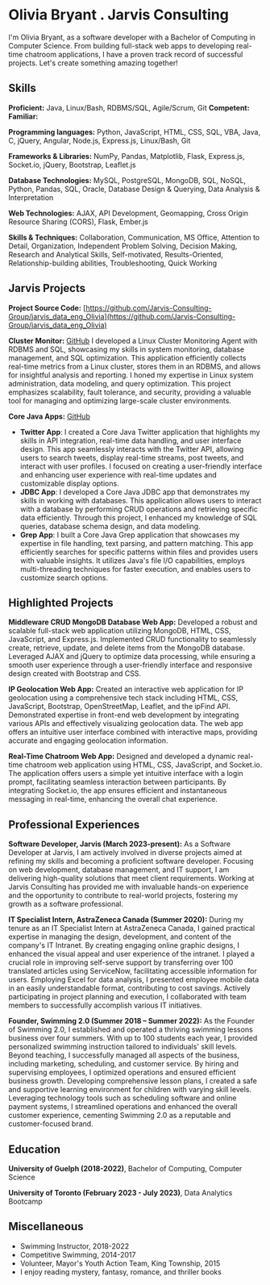 # Olivia Bryant . Jarvis Consulting

I'm Olivia Bryant, as a software developer with a Bachelor of Computing in Computer Science. From building full-stack web apps to developing real-time chatroom applications, I have a proven track record of successful projects. Let's create something amazing together!

## Skills

**Proficient:** Java, Linux/Bash, RDBMS/SQL, Agile/Scrum, Git
**Competent:**
**Familiar:**

**Programming languages:** Python, JavaScript, HTML, CSS, SQL, VBA, Java, C, jQuery, Angular, Node.js, Express.js, Linux/Bash, Git

**Frameworks & Libraries:** NumPy, Pandas, Matplotlib, Flask, Express.js, Socket.io, jQuery, Bootstrap, Leaflet.js

**Database Technologies:** MySQL, PostgreSQL, MongoDB, SQL, NoSQL, Python, Pandas, SQL, Oracle, Database Design & Querying, Data Analysis & Interpretation

**Web Technologies:** AJAX, API Development, Geomapping, Cross Origin Resource Sharing (CORS), Flask, Ember.js

**Skills & Techniques:** Collaboration, Communication, MS Office, Attention to Detail, Organization, Independent Problem Solving, Decision Making, Research and Analytical Skills, Self-motivated, Results-Oriented, Relationship-building abilities, Troubleshooting, Quick Working

## Jarvis Projects

**Project Source Code:** [https://github.com/Jarvis-Consulting-Group/jarvis_data_eng_Olivia](https://github.com/Jarvis-Consulting-Group/jarvis_data_eng_Olivia)

**Cluster Monitor:** [GitHub](https://github.com/Jarvis-Consulting-Group/jarvis_data_eng_Olivia/tree/main/linux_sql) I developed a Linux Cluster Monitoring Agent with RDBMS and SQL, showcasing my skills in system monitoring, database management, and SQL optimization. This application efficiently collects real-time metrics from a Linux cluster, stores them in an RDBMS, and allows for insightful analysis and reporting. I honed my expertise in Linux system administration, data modeling, and query optimization. This project emphasizes scalability, fault tolerance, and security, providing a valuable tool for managing and optimizing large-scale cluster environments.

**Core Java Apps:** [GitHub](https://github.com/Jarvis-Consulting-Group/jarvis_data_eng_Olivia/tree/main/core_java)
- **Twitter App**: I created a Core Java Twitter application that highlights my skills in API integration, real-time data handling, and user interface design. This app seamlessly interacts with the Twitter API, allowing users to search tweets, display real-time streams, post tweets, and interact with user profiles. I focused on creating a user-friendly interface and enhancing user experience with real-time updates and customizable display options.
- **JDBC App**: I developed a Core Java JDBC app that demonstrates my skills in working with databases. This application allows users to interact with a database by performing CRUD operations and retrieving specific data efficiently. Through this project, I enhanced my knowledge of SQL queries, database schema design, and data modeling.
- **Grep App**: I built a Core Java Grep application that showcases my expertise in file handling, text parsing, and pattern matching. This app efficiently searches for specific patterns within files and provides users with valuable insights. It utilizes Java's file I/O capabilities, employs multi-threading techniques for faster execution, and enables users to customize search options.

## Highlighted Projects

**Middleware CRUD MongoDB Database Web App:** Developed a robust and scalable full-stack web application utilizing MongoDB, HTML, CSS, JavaScript, and Express.js. Implemented CRUD functionality to seamlessly create, retrieve, update, and delete items from the MongoDB database. Leveraged AJAX and jQuery to optimize data processing, while ensuring a smooth user experience through a user-friendly interface and responsive design created with Bootstrap and CSS.

**IP Geolocation Web App:** Created an interactive web application for IP geolocation using a comprehensive tech stack including HTML, CSS, JavaScript, Bootstrap, OpenStreetMap, Leaflet, and the ipFind API. Demonstrated expertise in front-end web development by integrating various APIs and effectively visualizing geolocation data. The web app offers an intuitive user interface combined with interactive maps, providing accurate and engaging geolocation information.

**Real-Time Chatroom Web App:** Designed and developed a dynamic real-time chatroom web application using HTML, CSS, JavaScript, and Socket.io. The application offers users a simple yet intuitive interface with a login prompt, facilitating seamless interaction between participants. By integrating Socket.io, the app ensures efficient and instantaneous messaging in real-time, enhancing the overall chat experience.

## Professional Experiences

**Software Developer, Jarvis (March 2023-present):** As a Software Developer at Jarvis, I am actively involved in diverse projects aimed at refining my skills and becoming a proficient software developer. Focusing on web development, database management, and IT support, I am delivering high-quality solutions that meet client requirements. Working at Jarvis Consulting has provided me with invaluable hands-on experience and the opportunity to contribute to real-world projects, fostering my growth as a software professional.

**IT Specialist Intern, AstraZeneca Canada (Summer 2020):** During my tenure as an IT Specialist Intern at AstraZeneca Canada, I gained practical expertise in managing the design, development, and content of the company's IT Intranet. By creating engaging online graphic designs, I enhanced the visual appeal and user experience of the intranet. I played a crucial role in improving self-serve support by transferring over 100 translated articles using ServiceNow, facilitating accessible information for users. Employing Excel for data analysis, I presented employee mobile data in an easily understandable format, contributing to cost savings. Actively participating in project planning and execution, I collaborated with team members to successfully accomplish various IT initiatives.

**Founder, Swimming 2.0 (Summer 2018 – Summer 2022):** As the Founder of Swimming 2.0, I established and operated a thriving swimming lessons business over four summers. With up to 100 students each year, I provided personalized swimming instruction tailored to individuals' skill levels. Beyond teaching, I successfully managed all aspects of the business, including marketing, scheduling, and customer service. By hiring and supervising employees, I optimized operations and ensured efficient business growth. Developing comprehensive lesson plans, I created a safe and supportive learning environment for children with varying skill levels. Leveraging technology tools such as scheduling software and online payment systems, I streamlined operations and enhanced the overall customer experience, cementing Swimming 2.0 as a reputable and customer-focused brand.

## Education

**University of Guelph (2018-2022)**, Bachelor of Computing, Computer Science

**University of Toronto (February 2023 - July 2023)**, Data Analytics Bootcamp

## Miscellaneous

- Swimming Instructor, 2018-2022
- Competitive Swimming, 2014-2017
- Volunteer, Mayor's Youth Action Team, King Township, 2015
- I enjoy reading mystery, fantasy, romance, and thriller books
